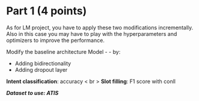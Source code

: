 # Part 1 (4 points)
As for LM project, you have to apply these two modifications incrementally. Also in this case you may have to play with the hyperparameters and optimizers to improve the performance.

Modify the baseline architecture Model - - by:
- Adding bidirectionality
- Adding dropout layer

**Intent classification**: accuracy < br >
**Slot filling**: F1 score with conll

***Dataset to use: ATIS***
